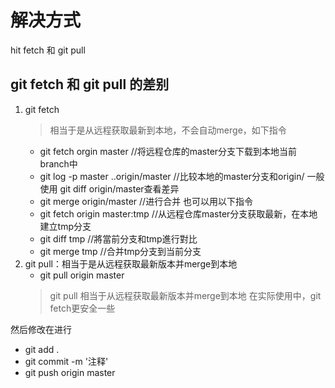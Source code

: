 # 解决方式
hit fetch 和  git pull

## git fetch 和 git pull 的差别
1. git fetch
    > 相当于是从远程获取最新到本地，不会自动merge，如下指令
    - git fetch orgin master //将远程仓库的master分支下载到本地当前branch中
    - git log -p master  ..origin/master //比较本地的master分支和origin/   一般使用 git diff origin/master查看差异
    - git merge origin/master //进行合并
也可以用以下指令
    - git fetch origin master:tmp //从远程仓库master分支获取最新，在本地建立tmp分支
    - git diff tmp //將當前分支和tmp進行對比
    - git merge tmp //合并tmp分支到当前分支
2. git pull：相当于是从远程获取最新版本并merge到本地
    - git pull origin master
    > git pull 相当于从远程获取最新版本并merge到本地
    在实际使用中，git fetch更安全一些

然后修改在进行 
- git add . 
- git commit -m '注释'
- git push origin master